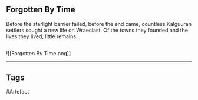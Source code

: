 ## Forgotten By Time
Before the starlight barrier failed, before the end came,
countless Kalguuran settlers sought a new life on Wraeclast.
Of the towns they founded and the lives they lived, little remains...
## 
![[Forgotten By Time.png]]

---
## Tags
#Artefact